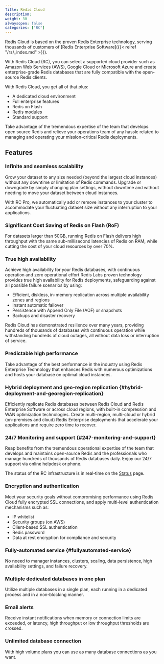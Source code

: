 ```yaml
---
Title: Redis Cloud
description:
weight: 30
alwaysopen: false
categories: ["RC"]
---
```

Redis Cloud is based on the proven Redis Enterprise technology, serving thousands of
customers of [Redis Enterprise
Software]({{< relref "/rs/_index.md" >}}).

With Redis Cloud (RC),
you can select a supported cloud provider such as Amazon Web Services (AWS), Google Cloud or Microsoft Azure
and create enterprise-grade Redis databases that are fully compatible with the open-source Redis clients.

With Redis Cloud, you get all of that plus:

- A dedicated cloud environment
- Full enterprise features
- Redis on Flash
- Redis modules
- Standard support

Take advantage of the tremendous expertise of the team that develops
open source Redis and relieve your operations team of any hassle related
to managing and operating your mission-critical Redis deployments.

## Features

### Infinite and seamless scalability

Grow your dataset to any size needed (beyond the largest cloud
instances) without any downtime or limitation of Redis commands.
Upgrade or downgrade by simply changing plan settings,
without downtime and without needing to move your dataset between cloud instances.

With RC Pro, we automatically add or remove instances to your cluster
to accommodate your fluctuating dataset size without any interruption to your applications.

### Significant Cost Saving of Redis on Flash (RoF)

For datasets larger than 50GB,
running Redis on Flash delivers high throughput with the same sub-millisecond latencies of Redis on RAM,
while cutting the cost of your cloud resources by over 70%.

### True high availability

Achieve high availability for your Redis databases, with continuous operation and zero operational effort
Redis Labs proven technology provides true high availability for Redis deployments,
safeguarding against all possible failure scenarios by using:

- Efficient, diskless, in-memory replication across multiple availability zones and regions
- Instant automatic failover
- Persistence with Append Only File (AOF) or snapshots
- Backups and disaster recovery

Redis Cloud has demonstrated resilience over many years,
providing hundreds of thousands of databases with continuous operation while withstanding hundreds of cloud outages,
all without data loss or interruption of service.

### Predictable high performance

Take advantage of the best performance in the industry using Redis Enterprise Technology
that enhances Redis with numerous optimizations and hosts your database on optimal cloud instances.

### Hybrid deployment and geo-region replication {#hybrid-deployment-and-georegion-replication}

Efficiently replicate Redis databases between Redis Cloud and Redis Enterprise Software or across cloud regions,
with built-in compression and WAN optimization technologies.
Create multi-region, multi-cloud or hybrid (on-premises and cloud) Redis Enterprise deployments
that accelerate your applications and require zero time to recover.

### 24/7 Monitoring and support {#247-monitoring-and-support}

Reap benefits from the tremendous operational expertise of the team
that develops and maintains open-source Redis
and the professionals who manage hundreds of thousands of Redis databases daily.
Enjoy our 24/7 support via online helpdesk or phone.

The status of the RC infrastructure is in real-time on the [Status](https://status.redislabs.com/) page.

### Encryption and authentication

Meet your security goals without compromising performance using Redis Cloud fully encrypted SSL connections,
and apply multi-level authentication mechanisms such as:

- IP whitelist
- Security groups (on AWS)
- Client-based SSL authentication
- Redis password
- Data at rest encryption for compliance and security

### Fully-automated service {#fullyautomated-service}

No noeed to manager instances, clusters, scaling, data persistence, high availability settings, and failure recovery.

### Multiple dedicated databases in one plan

Utilize multiple databases in a single plan,
each running in a dedicated process and in a non-blocking manner.

### Email alerts

Receive instant notifications when memory or connection limits are
exceeded, or latency, high throughput or low throughput thresholds are
crossed.

### Unlimited database connection

With high volume plans you can use as many database connections as you want.

<!-- Video out of date -->
<!-- If you'd rather watch an overview of Redis Cloud, watch the below
video: -->

<!-- {{< youtube_start y3tvS2kCl5I 76 >}} -->
